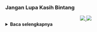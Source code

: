 ### Jangan Lupa Kasih Bintang

<div align="center">
  <a href="https://github.com/xenzoffcial/ProfileGuard">
    <img src="https://raw.githubusercontent.com/catppuccin/catppuccin/main/assets/footers/gray0_ctp_on_line.svg?sanitize=true"></img>
    <img src="https://readme-typing-svg.demolab.com/?lines=Facebook Profile Guard &font=Fira%20Code&center=true&width=440&height=45&color=00ff00&vCenter=true&pause=10&size=22"></img>
    </a>
</div>
<details>
  <summary><b>Baca selengkapnya </b></summary>

<div align="center">
  <img src="https://raw.githubusercontent.com/xenzoffcial/ProfileGuard/main/assets/demo%20(2).gif"/>
</div>

### Run script
```
pkg update
pkg upgrade
pkg install git
pkg install python
python -m pip install requests
git clone https://github.com/xenzoffcial/ProfileGuard
cd ProfileGuard
python run.py
```
